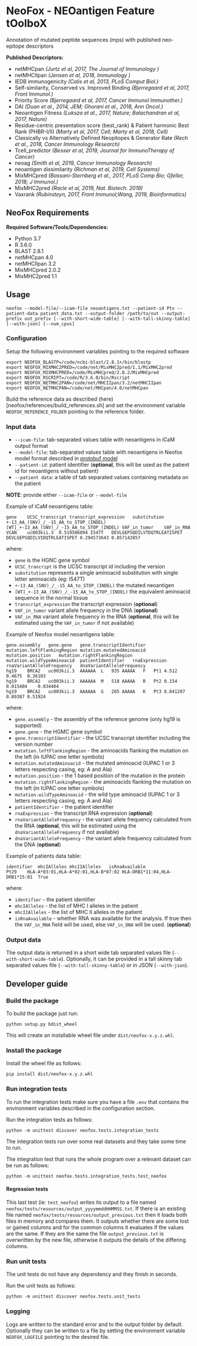 # NeoFox - NEOantigen Feature tOolboX


Annotation of mutated peptide sequences (mps) with published neo-epitope descriptors

**Published Descriptors:**
- netMHCpan *(Jurtz et al, 2017, The Journal of Immunology )*  
- netMHCIIpan *(Jensen et al, 2018, Immunology )*  
- IEDB immunogenicity *(Calis et al, 2013, PLoS Comput Biol.)*  
- Self-similarity, Conserved vs. Improved Binding  *(Bjerregaard et al, 2017, Front Immunol.)*  
- Priority Score *(Bjerregaard et al, 2017, Cancer Immunol Immunother.)*  
- DAI *(Duan et al., 2014, JEM; Ghorani et al., 2018, Ann Oncol.)*  
- Neoantigen Fitness *(Luksza et al., 2017, Nature; Balachandran et al, 2017, Nature)*  
- Residue-centric presentation score (best_rank) & Patient harmonic Best Rank (PHBR-I/II) *(Marty et al, 2017, Cell; Marty et al, 2018, Cell)*  
- Classically vs Alternatively Defined Neopitopes & Generator Rate *(Rech et al., 2018, Cancer Immunology Research)*  
- Tcell_predictor *(Besser et al, 2019, Journal for ImmunoTherapy of Cancer)*  
- neoag *(Smith et al, 2019, Cancer Immunology Research)*
- neoantigen dissimilarity *(Richman et al, 2019, Cell Systems)*
- MixMHCpred *(Bassani-Sternberg et al., 2017, PLoS Comp Bio; Gfeller, 2018; J Immunol.)*
- MixMHC2pred *(Racle et al, 2019, Nat. Biotech. 2019)*
- Vaxrank *(Rubinsteyn, 2017, Front Immunol;Wang, 2019, Bioinformatics)*

## NeoFox Requirements
 
**Required Software/Tools/Dependencies:**  
- Python 3.7
- R 3.6.0
- BLAST 2.8.1
- netMHCpan 4.0
- netMHCIIpan 3.2
- MixMHCpred 2.0.2
- MixMHC2pred 1.1

## Usage

```
neofox --model-file/--icam-file neoantigens.txt --patient-id Ptx --patient-data patient_data.txt --output-folder /path/to/out --output-prefix out_prefix [--with-short-wide-table] [--with-tall-skinny-table] [--with-json] [--num_cpus]
```

### Configuration

Setup the following environment variables pointing to the required software
```
export NEOFOX_BLASTP=/code/ncbi-blast/2.8.1+/bin/blastp
export NEOFOX_MIXMHC2PRED=/code/net/MixMHC2pred/1.1/MixMHC2pred
export NEOFOX_MIXMHCPRED=/code/MixMHCpred/2.0.2/MixMHCpred
export NEOFOX_RSCRIPT=/code/R/3.6.0/bin/Rscript
export NEOFOX_NETMHC2PAN=/code/net/MHCIIpan/3.2/netMHCIIpan
export NEOFOX_NETMHCPAN=/code/net/MHCpan/4.0/netMHCpan
```

Build the reference data as described (here)[neofox/references/build_references.sh] and set the environment variable `NEOFOX_REFERENCE_FOLDER` pointing to the reference folder.

### Input data

- `--icam-file`: tab-separated values table with neoantigens in iCaM output format
- `--model-file`: tab-separated values table with neoantigens in Neofox model format described in [protobuf model](neofox/model/neoantigen.proto)
- `--patient-id`: patient identifier (**optional**, this will be used as the patient id for neoantigens without patient)
- `--patient data`: a table of tab separated values containing metadata on the patient

**NOTE**: provide either `--icam-file` or `--model-file`

Example of iCaM neoantigens table:
```
gene	UCSC_transcript	transcript_expression	substitution	+-13_AA_(SNV)_/_-15_AA_to_STOP_(INDEL)	[WT]_+-13_AA_(SNV)_/_-15_AA_to_STOP_(INDEL)	VAF_in_tumor	VAF_in_RNA
VCAN	uc003kii.3	0.519506894	I547T	DEVLGEPSQDILVTDQTRLEATISPET	DEVLGEPSQDILVIDQTRLEATISPET 0.294573643	0.857142857
```
where:
- `gene` is the HGNC gene symbol
- `UCSC_trancript` is the UCSC transcript id including the version
- `substitution` represents a single aminoacid substitution with single letter aminoacids (eg: I547T)
- `+-13_AA_(SNV)_/_-15_AA_to_STOP_(INDEL)` the mutated neoantigen
- `[WT]_+-13_AA_(SNV)_/_-15_AA_to_STOP_(INDEL)` the equivalent aminoacid sequence in the normal tissue
- `transcript_expression` the transcript expression (**optional**)
- `VAF_in_tumor` variant allele frequency in the DNA (**optional**)
- `VAF_in_RNA` variant allele frequency in the RNA (**optional**, this will be estimated using the `VAF_in_tumor` if not available)

Example of Neofox model neoantigens table:
```
gene.assembly	gene.gene	gene.transcriptIdentifier	mutation.leftFlankingRegion	mutation.mutatedAminoacid	mutation.position	mutation.rightFlankingRegion	mutation.wildTypeAminoacid	patientIdentifier   rnaExpression   rnaVariantAlleleFrequency   dnaVariantAlleleFrequency
hg19	BRCA2	uc003kii.3	AAAAAA	L	935	AAAAA	F	Pt1 4.512   0.4675  0.36103
hg19	BRCA2	uc003kii.3	AAAAAA	M	518	AAAAA	R	Pt2 0.154   0.015404    0.034404
hg19	BRCA2	uc003kii.3	AAAAAA	G	285	AAAAA	K	Pt3 8.841207    0.89387 0.51924
```
where:
- `gene.assembly` - the assembly of the reference genome (only hg19 is supported)
- `gene.gene` - the HGMC gene symbol
- `gene.transcriptIdentifier` - the UCSC transcript identifier including the version number
- `mutation.leftFlankingRegion` - the aminoacids flanking the mutation on the left (in IUPAC one letter symbols)
- `mutation.mutatedAminoacid` - the mutated aminoacid (IUPAC 1 or 3 letters respecting casing, eg: A and Ala)
- `mutation.position` - the 1 based position of the mutation in the protein
- `mutation.rightFlankingRegion` - the aminoacids flanking the mutation on the left (in IUPAC one letter symbols)
- `mutation.wildTypeAminoacid` - the wild type aminoacid (IUPAC 1 or 3 letters respecting casing, eg: A and Ala)
- `patientIdentifier` - the patient identifier
- `rnaExpression` - the transcript RNA expression (**optional**)
- `rnaVariantAlleleFrequency` - the variant allele frequency calculated from the RNA (**optional**, this will be estimated using the `dnaVariantAlleleFrequency` if not available)
- `dnaVariantAlleleFrequency` - the variant allele frequency calculated from the DNA (**optional**)

Example of patients data table:
```
identifier  mhcIAlleles mhcIIAlleles   isRnaAvailable  
Pt29    HLA-A*03:01,HLA-A*02:01,HLA-B*07:02 HLA-DRB1*11:04,HLA-DRB1*15:01  True    
```
where:
- `identifier` - the patient identifier
- `mhcIAlleles` - the list of MHC I alleles in the patient
- `mhcIIAlleles` - the list of MHC II alleles in the patient
- `isRnaAvailable` - whether RNA was available for the analysis. If true then the `VAF_in_RNA` field will be used, else `VAF_in_DNA` will be used. (**optional**)

### Output data

The output data is returned in a short wide tab separated values file (`--with-short-wide-table`). Optionally, it can be provided in a tall skinny tab separated values file (`--with-tall-skinny-table`) or in JSON (`--with-json`).

## Developer guide

### Build the package

To build the package just run:
```
python setup.py bdist_wheel
```

This will create an installable wheel file under `dist/neofox-x.y.z.whl`.

### Install the package

Install the wheel file as follows:
```
pip install dist/neofox-x.y.z.whl
```

### Run integration tests

To run the integration tests make sure you have a file `.env` that contains the environment variables described in the configuration section.

Run the integration tests as follows:
```
python -m unittest discover neofox.tests.integration_tests
```

The integration tests run over some real datasets and they take some time to run.

The integration test that runs the whole program over a relevant dataset can be run as follows:
```
python -m unittest neofox.tests.integration_tests.test_neofox
```

#### Regression tests

This last test (ie: `test_neofox`) writes its output to a file named `neofox/tests/resources/output_yyyymmddHHMMSS.txt`. If there is an existing file named `neofox/tests/resources/output_previous.txt` then it loads both files in memory and compares them. It outputs whether there are some lost or gained columns and for the common columns it evaluates if the values are the same. If they are the same the file `output_previous.txt` is overwritten by the new file, otherwise it outputs the details of the differing columns.

### Run unit tests

The unit tests do not have any dependency and they finish in seconds.

Run the unit tests as follows:
```
python -m unittest discover neofox.tests.unit_tests
```

### Logging

Logs are written to the standard error and to the output folder by default. Optionally they can be written to a file by setting the environment variable `NEOFOX_LOGFILE` pointing to the desired file.
